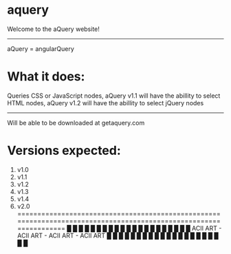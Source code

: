 # aquery
Welcome to the aQuery website!
***
aQuery = angularQuery
# What it does:
Queries CSS or JavaScript nodes, aQuery v1.1 will have the abillity to select HTML nodes, aQuery v1.2 will have the abillity to select jQuery nodes
***
Will be able to be downloaded at getaquery.com
# Versions expected:
1. v1.0
2. v1.1
3. v1.2
4. v1.3
5. v1.4
6. v2.0
==================================================================================================================
█ █ █ █ █ █ █ █ █ █ █ █ █ █ █ █ █ █ █ █ █ 
ACII ART - ACII ART - ACII ART - ACII ART
█ █ █ █ █ █ █ █ █ █ █ █ █ █ █ █ █ █ █ █ █ 
